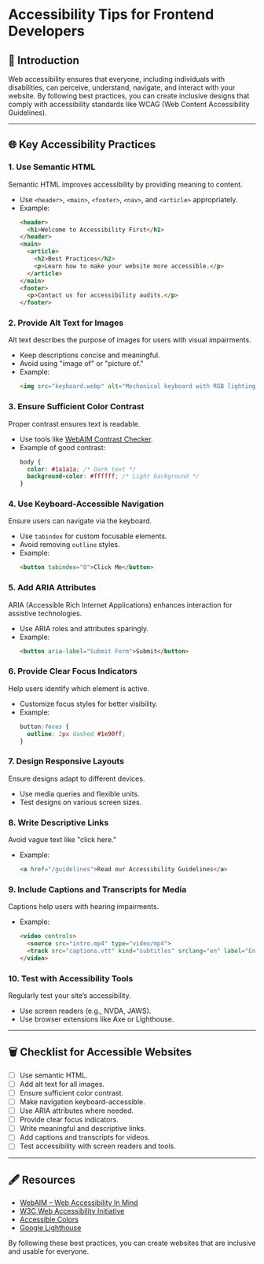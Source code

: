 # Accessibility Tips for Frontend Developers

## 🦐 Introduction
Web accessibility ensures that everyone, including individuals with disabilities, can perceive, understand, navigate, and interact with your website. By following best practices, you can create inclusive designs that comply with accessibility standards like WCAG (Web Content Accessibility Guidelines).

---

## 🌐 Key Accessibility Practices

### 1. Use Semantic HTML
Semantic HTML improves accessibility by providing meaning to content.
- Use `<header>`, `<main>`, `<footer>`, `<nav>`, and `<article>` appropriately.
- Example:
  ```html
  <header>
    <h1>Welcome to Accessibility First</h1>
  </header>
  <main>
    <article>
      <h2>Best Practices</h2>
      <p>Learn how to make your website more accessible.</p>
    </article>
  </main>
  <footer>
    <p>Contact us for accessibility audits.</p>
  </footer>
  ```

### 2. Provide Alt Text for Images
Alt text describes the purpose of images for users with visual impairments.
- Keep descriptions concise and meaningful.
- Avoid using "image of" or "picture of."
- Example:
  ```html
  <img src="keyboard.webp" alt="Mechanical keyboard with RGB lighting">
  ```

### 3. Ensure Sufficient Color Contrast
Proper contrast ensures text is readable.
- Use tools like [WebAIM Contrast Checker](https://webaim.org/resources/contrastchecker/).
- Example of good contrast:
  ```css
  body {
    color: #1a1a1a; /* Dark text */
    background-color: #ffffff; /* Light background */
  }
  ```

### 4. Use Keyboard-Accessible Navigation
Ensure users can navigate via the keyboard.
- Use `tabindex` for custom focusable elements.
- Avoid removing `outline` styles.
- Example:
  ```html
  <button tabindex="0">Click Me</button>
  ```

### 5. Add ARIA Attributes
ARIA (Accessible Rich Internet Applications) enhances interaction for assistive technologies.
- Use ARIA roles and attributes sparingly.
- Example:
  ```html
  <button aria-label="Submit Form">Submit</button>
  ```

### 6. Provide Clear Focus Indicators
Help users identify which element is active.
- Customize focus styles for better visibility.
- Example:
  ```css
  button:focus {
    outline: 2px dashed #1e90ff;
  }
  ```

### 7. Design Responsive Layouts
Ensure designs adapt to different devices.
- Use media queries and flexible units.
- Test designs on various screen sizes.

### 8. Write Descriptive Links
Avoid vague text like "click here."
- Example:
  ```html
  <a href="/guidelines">Read our Accessibility Guidelines</a>
  ```

### 9. Include Captions and Transcripts for Media
Captions help users with hearing impairments.
- Example:
  ```html
  <video controls>
    <source src="intro.mp4" type="video/mp4">
    <track src="captions.vtt" kind="subtitles" srclang="en" label="English">
  </video>
  ```

### 10. Test with Accessibility Tools
Regularly test your site’s accessibility.
- Use screen readers (e.g., NVDA, JAWS).
- Use browser extensions like Axe or Lighthouse.

---

## 🗑️ Checklist for Accessible Websites

- [ ] Use semantic HTML.
- [ ] Add alt text for all images.
- [ ] Ensure sufficient color contrast.
- [ ] Make navigation keyboard-accessible.
- [ ] Use ARIA attributes where needed.
- [ ] Provide clear focus indicators.
- [ ] Write meaningful and descriptive links.
- [ ] Add captions and transcripts for videos.
- [ ] Test accessibility with screen readers and tools.

---

## 🖋️ Resources
- [WebAIM – Web Accessibility In Mind](https://webaim.org/)
- [W3C Web Accessibility Initiative](https://www.w3.org/WAI/)
- [Accessible Colors](https://accessible-colors.com/)
- [Google Lighthouse](https://developers.google.com/web/tools/lighthouse/)

By following these best practices, you can create websites that are inclusive and usable for everyone.

